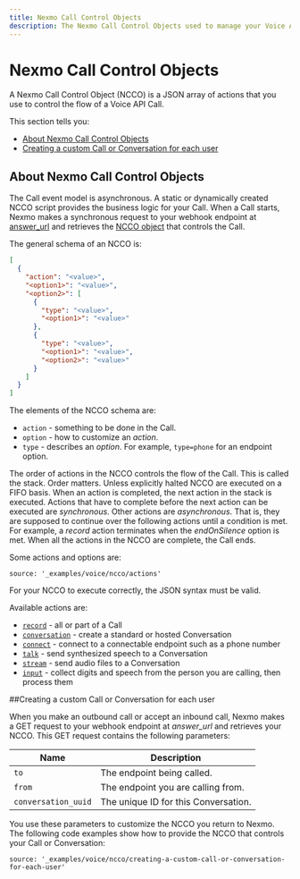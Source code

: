 ```yaml
---
title: Nexmo Call Control Objects
description: The Nexmo Call Control Objects used to manage your Voice API calls.
---
```


# Nexmo Call Control Objects

A Nexmo Call Control Object (NCCO) is a JSON array of actions that you use to control the flow of a Voice API Call.

This section tells you:

* [About Nexmo Call Control Objects ](#about)
* [Creating a custom Call or Conversation for each user](#controlling)

## About Nexmo Call Control Objects

The Call event model is asynchronous. A static or dynamically created NCCO script provides the business logic for your Call. When a Call starts, Nexmo makes a synchronous request to your webhook endpoint at [answer_url](voice/voice-api/api-reference#answer_url) and retrieves the [NCCO object](#controlling) that controls the Call.

The general schema of an NCCO is:

```json
[
  {
    "action": "<value>",
    "<option1>": "<value>",
    "<option2>": [
      {
        "type": "<value>",
        "<option1>": "<value>"
      },
      {
        "type": "<value>",
        "<option1>": "<value>",
        "<option2>": "<value>"
      }
    ]
  }
]
```

The elements of the NCCO schema are:

* `action` - something to be done in the Call.
* `option` - how to customize an *action*.
* `type` - describes an *option*. For example, `type=phone` for an endpoint option.

The order of actions in the NCCO controls the flow of the Call. This is called the stack. Order matters. Unless explicitly halted NCCO are executed on a FIFO basis. When an action is completed, the next action in the stack is executed. Actions that have to complete before the next action can be executed are *synchronous*. Other actions are *asynchronous*. That is, they are supposed to continue over the following actions until a condition is met. For example, a *record* action terminates when the *endOnSilence* option is met. When all the actions in the NCCO are complete, the Call ends.

Some actions and options are:

```tabbed_content
source: '_examples/voice/ncco/actions'
```

For your NCCO to execute correctly, the JSON syntax must be valid.

Available actions are:

* [`record`](ncco-reference#record) - all or part of a Call
* [`conversation`](ncco-reference#conversation) - create a standard or hosted Conversation
* [`connect`](ncco-reference#connect) - connect to a connectable endpoint such as a phone number
* [`talk`](ncco-reference#talk) - send synthesized speech to a Conversation
* [`stream`](ncco-reference#stream) - send audio files to a Conversation
* [`input`](ncco-reference#input) - collect digits and speech from the person you are calling, then process them

##Creating a custom Call or Conversation for each user

When you make an outbound call or accept an inbound call, Nexmo makes a GET request to your webhook endpoint at *answer_url* and retrieves your NCCO. This GET request contains the following parameters:

Name | Description
-- | --
`to` | The endpoint being called.
`from` | The endpoint you are calling from.
`conversation_uuid` | The unique ID for this Conversation.

You use these parameters to customize the NCCO you return to Nexmo. The following code examples show how to provide the NCCO that controls your Call or Conversation:

```tabbed_examples
source: '_examples/voice/ncco/creating-a-custom-call-or-conversation-for-each-user'
```
